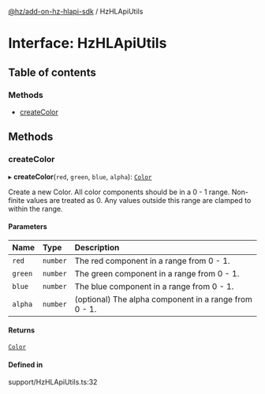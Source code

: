 [@hz/add-on-hz-hlapi-sdk](../overview.md) / HzHLApiUtils

# Interface: HzHLApiUtils

## Table of contents

### Methods

- [createColor](HzHLApiUtils.md#createColor)

## Methods

### <a id="createColor" name="createColor"></a> createColor

▸ **createColor**(`red`, `green`, `blue`, `alpha`): [`Color`](../classes/Color.md)

Create a new Color. All color components should be in a 0 - 1 range. Non-finite
values are treated as 0. Any values outside this range are clamped to within the
range.

#### Parameters

| Name | Type | Description |
| :------ | :------ | :------ |
| `red` | `number` | The red component in a range from 0 - 1. |
| `green` | `number` | The green component in a range from 0 - 1. |
| `blue` | `number` | The blue component in a range from 0 - 1. |
| `alpha` | `number` | (optional) The alpha component in a range from 0 - 1. |

#### Returns

[`Color`](../classes/Color.md)

#### Defined in

support/HzHLApiUtils.ts:32
